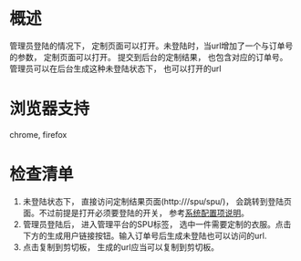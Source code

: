# 概述

管理员登陆的情况下， 定制页面可以打开。未登陆时，当url增加了一个与订单号的参数， 定制页面可以打开。 提交到后台的定制结果， 也包含对应的订单号。
管理员可以在后台生成这种未登陆状态下， 也可以打开的url


# 浏览器支持

chrome, firefox

# 检查清单
1. 未登陆状态下， 直接访问定制结果页面(http://<domain name>/spu/spu/<int>)， 会跳转到登陆页面。不过前提是打开必须要登陆的开关， 参考[系统配置项说明](index.html#系统配置项说明.md)。
2. 管理员登陆后， 进入管理平台的SPU标签， 选中一件需要定制的衣服。点击下方的生成用户链接按钮。输入订单号后生成未登陆也可以访问的url.
3. 点击复制到剪切板， 生成的url应当可以复制到剪切板。
